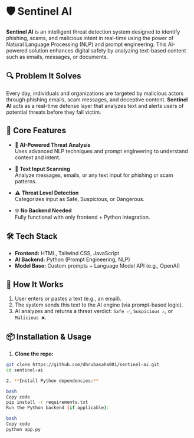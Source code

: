 # 🛡️ Sentinel AI

**Sentinel AI** is an intelligent threat detection system designed to identify phishing, scams, and malicious intent in real-time using the power of Natural Language Processing (NLP) and prompt engineering. This AI-powered solution enhances digital safety by analyzing text-based content such as emails, messages, or documents.

## 🔍 Problem It Solves

Every day, individuals and organizations are targeted by malicious actors through phishing emails, scam messages, and deceptive content. **Sentinel AI** acts as a real-time defense layer that analyzes text and alerts users of potential threats before they fall victim.

## 🧠 Core Features

- 🧠 **AI-Powered Threat Analysis**  
  Uses advanced NLP techniques and prompt engineering to understand context and intent.

- 📩 **Text Input Scanning**  
  Analyze messages, emails, or any text input for phishing or scam patterns.

- ⚠️ **Threat Level Detection**  
  Categorizes input as Safe, Suspicious, or Dangerous.

- 🌐 **No Backend Needed**  
  Fully functional with only frontend + Python integration.

## 🛠️ Tech Stack

- **Frontend:** HTML, Tailwind CSS, JavaScript  
- **AI Backend:** Python (Prompt Engineering, NLP)  
- **Model Base:** Custom prompts + Language Model API (e.g., OpenAI)

## 🚀 How It Works

1. User enters or pastes a text (e.g., an email).
2. The system sends this text to the AI engine (via prompt-based logic).
3. AI analyzes and returns a threat verdict: `Safe ✅`, `Suspicious ⚠️`, or `Malicious ❌`.

## 📦 Installation & Usage

1. **Clone the repo:**

```bash
git clone https://github.com/dhrubasaha001/sentinel-ai.git
cd sentinel-ai

2. **Install Python dependencies:**

bash
Copy code
pip install -r requirements.txt
Run the Python backend (if applicable):

bash
Copy code
python app.py
